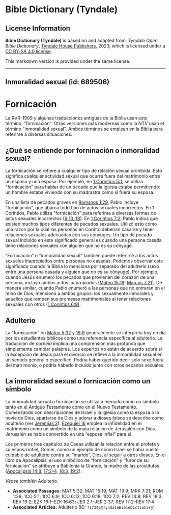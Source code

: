 # Bible Dictionary (Tyndale)

## License Information

**Bible Dictionary (Tyndale)** is based on and adapted from: _Tyndale Open Bible Dictionary_, [Tyndale House Publishers](https://tyndaleopenresources.com/), 2023, which is licensed under a [CC BY-SA 4.0 license](https://creativecommons.org/licenses/by-sa/4.0/legalcode.en).

This markdown version is provided under the same license.



--------------------------------

## Inmoralidad sexual (id: 689506)

Fornicación
===========

La RVR\-1909 y algunas traducciones antiguas de la Biblia usan este término, "fornicación". Otras versiones más modernas como la NTV usan el término "inmoralidad sexual". Ambos términos se emplean en la Biblia para referirse a diversas situaciones.

¿Qué se entiende por forninación o inmoralidad sexual?
------------------------------------------------------

La fornicación se refiere a cualquier tipo de relación sexual prohibida. Esto significa cualquier actividad sexual que ocurre fuera del matrimonio entre un esposo y una esposa. Por ejemplo, en [1 Corintios 5:1,](https://ref.ly/1Cor5:1) se utiliza "fornicación" para hablar de un pecado que la iglesia estaba permitiendo: un hombre estaba viviendo con su madrastra como si fuera su esposa.

En una lista de pecados graves en [Romanos 1:29](https://ref.ly/Rom1:29), Pablo incluye "fornicación", que abarca todo tipo de actos sexuales incorrectos. En 1 Corintios, Pablo utiliza "fornicación" para referirse a diversas formas de actos sexuales incorrectos ([6:13, 18](https://ref.ly/1Cor6:13,1Cor6:18)). En [1 Corintios 7:2](https://ref.ly/1Cor7:2), Pablo indica que existen muchos tipos diferentes de pecados sexuales. Utilizó esto como una razón por la cual las personas en Corinto deberían casarse y tener relaciones sexuales adecuadas con sus cónyuges. Un tipo de pecado sexual incluido en este significado general es cuando una persona casada tiene relaciones sexuales con alguien que no es su cónyuge.

“Fornicación” o "inmoralidad sexual" también puede referirse a los actos sexuales inapropiados entre personas no casadas. Podemos observar este significado cuando la Biblia lo menciona por separado del adulterio (sexo entre una persona casada y alguien que no es su cónyuge). Por ejemplo, cuando Jesús enumeró los pecados que provienen del corazón de una persona, incluyó ambos actos inapropiados ([Mateo 15:19](https://ref.ly/Matt15:19); [Marcos 7:21](https://ref.ly/Mark7:21)). De manera similar, cuando Pablo enumeró a las personas que no entrarán en el reino de Dios, mencionó a ambos grupos: los sexualmente inmorales y aquellos que rompen sus promesas matrimoniales al tener relaciones sexuales con otros ([1 Corintios 6:9\)](https://ref.ly/1Cor6:9).

Adulterio
---------

La "fornicación" en [Mateo 5:32](https://ref.ly/Matt5:32) y [19:9](https://ref.ly/Matt19:9) generalmente se interpreta hoy en día por los estudiantes bíblicos como una referencia específica al adulterio. La traducción de *porneia* implica una comprensión más profunda que simplemente cambiar palabras. Los expertos no están de acuerdo sobre si la excepción de Jesús para el divorcio se refiere a la inmoralidad sexual en un sentido general o específico. Podría haber querido decir solo sexo fuera del matrimonio, o podría haberlo incluido junto con otros pecados sexuales.

La inmoralidad sexual o fornicación como un símbolo
---------------------------------------------------

La inmoralidad sexual o fornicación se utiliza a menudo como un símbolo tanto en el Antiguo Testamento como en el Nuevo Testamento. Comenzando con descripciones de Israel y la iglesia como la esposa o la novia de Dios, apartarse de Dios y adorar a dioses falsos se describe como adulterio (ver [Jeremías 2](https://ref.ly/Jer2:1-Jer2:37)). [Ezequiel 16](https://ref.ly/Ezek16:1-Ezek16:63) emplea la infidelidad en el matrimonio como un símbolo de la mala relación de Jerusalén con Dios. Jerusalén se había convertido en una “esposa infiel” para él.

Los primeros tres capítulos de Oseas utilizan la relación entre el profeta y su esposa infiel, Gomer, como un ejemplo de cómo Israel se había vuelto culpable de adulterio contra su “marido”, Dios, al seguir a otros dioses. En el libro de Apocalipsis, el uso simbólico de “fornicación" y “furor de su fornicación” se atribuye a Babilonia la Grande, la madre de las prostitutas ([Apocalipsis 14:8,](https://ref.ly/Rev14:8) [17:2–4,](https://ref.ly/Rev17:2-Rev17:4) [18:3,](https://ref.ly/Rev18:3) [19:2](https://ref.ly/Rev19:2)).

*Véase también* Adulterio.

* **Associated Passages:** MAT 5:32; MAT 15:19; MAT 19:9; MRK 7:21; ROM 1:29; 1CO 5:1; 1CO 6:9; 1CO 6:13; 1CO 6:18; 1CO 7:2; REV 14:8; REV 18:3; REV 19:2; EZK 16:1–EZK 16:63; JER 2:1–JER 2:37; REV 17:2–REV 17:4
* **Associated Articles:** Adulterio (ID: `717345@TyndaleBibleDictionary`)

